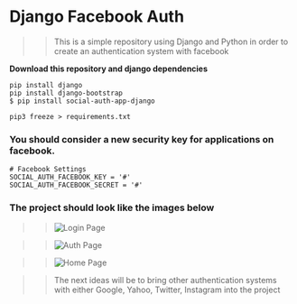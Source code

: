 # Django Facebook Auth

>>This is a simple repository using Django and Python in order to create an authentication system with facebook

**Download this repository and django dependencies**

```
pip install django
pip install django-bootstrap
$ pip install social-auth-app-django

pip3 freeze > requirements.txt
```
### You should consider a new security key for applications on facebook.

```
# Facebook Settings
SOCIAL_AUTH_FACEBOOK_KEY = '#'
SOCIAL_AUTH_FACEBOOK_SECRET = '#'
```
### The project should look like the images below

>>![Login Page](https://user-images.githubusercontent.com/59056176/93690791-e321fe80-fab2-11ea-8a3d-4bfac411adc1.png)

>>![Auth Page](https://user-images.githubusercontent.com/59056176/93690797-f92fbf00-fab2-11ea-9088-dda7d227782e.png)

>>![Home Page](https://user-images.githubusercontent.com/59056176/93690808-16648d80-fab3-11ea-9432-cb84254d9ab4.png)

>>The next ideas will be to bring other authentication systems with either Google, Yahoo, Twitter, Instagram into the project
